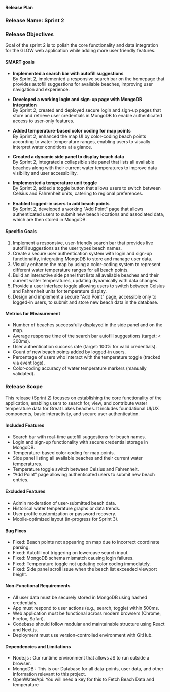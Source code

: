 **Release Plan**

### **Release Name:** Sprint 2

### **Release Objectives**
Goal of the sprint 2 is to polish the core functionality and data integration for the GLOW web application while adding more user friendly features.

#### SMART goals
* **Implemented a search bar with autofill suggestions**  
  By Sprint 2, implemented a responsive search bar on the homepage that provides autofill suggestions for available beaches, improving user navigation and experience.

* **Developed a working login and sign-up page with MongoDB integration**  
  By Sprint 2, created and deployed secure login and sign-up pages that store and retrieve user credentials in MongoDB to enable authenticated access to user-only features.

* **Added temperature-based color coding for map points**  
  By Sprint 2, enhanced the map UI by color-coding beach points according to water temperature ranges, enabling users to visually interpret water conditions at a glance.

* **Created a dynamic side panel to display beach data**  
  By Sprint 2, integrated a collapsible side panel that lists all available beaches along with their current water temperatures to improve data visibility and user accessibility.

* **Implemented a temperature unit toggle**  
  By Sprint 2, added a toggle button that allows users to switch between Celsius and Fahrenheit units, catering to regional preferences.

* **Enabled logged-in users to add beach points**  
  By Sprint 2, developed a working "Add Point" page that allows authenticated users to submit new beach locations and associated data, which are then stored in MongoDB.

#### **Specific Goals**
1. Implement a responsive, user-friendly search bar that provides live autofill suggestions as the user types beach names.
2. Create a secure user authentication system with login and sign-up functionality, integrating MongoDB to store and manage user data.
3. Visually enhance the map by using a color-coding system to represent different water temperature ranges for all beach points.
4. Build an interactive side panel that lists all available beaches and their current water temperatures, updating dynamically with data changes.
5. Provide a user interface toggle allowing users to switch between Celsius and Fahrenheit units for temperature display.
6. Design and implement a secure "Add Point" page, accessible only to logged-in users, to submit and store new beach data in the database.

#### **Metrics for Measurement**
* Number of beaches successfully displayed in the side panel and on the map.
* Average response time of the search bar autofill suggestions (target: < 300ms).
* User authentication success rate (target: 100% for valid credentials).
* Count of new beach points added by logged-in users.
* Percentage of users who interact with the temperature toggle (tracked via event logs).
* Color-coding accuracy of water temperature markers (manually validated).

### **Release Scope**
This release (Sprint 2) focuses on establishing the core functionality of the application, enabling users to search for, view, and contribute water temperature data for Great Lakes beaches. It includes foundational UI/UX components, basic interactivity, and secure user authentication.

#### **Included Features**
* Search bar with real-time autofill suggestions for beach names.
* Login and sign-up functionality with secure credential storage in MongoDB.
* Temperature-based color coding for map points.
* Side panel listing all available beaches and their current water temperatures.
* Temperature toggle switch between Celsius and Fahrenheit.
* “Add Point” page allowing authenticated users to submit new beach entries.

#### **Excluded Features**
* Admin moderation of user-submitted beach data.
* Historical water temperature graphs or data trends.
* User profile customization or password recovery.
* Mobile-optimized layout (in-progress for Sprint 3).

#### **Bug Fixes**
* Fixed: Beach points not appearing on map due to incorrect coordinate parsing.
* Fixed: Autofill not triggering on lowercase search input.
* Fixed: MongoDB schema mismatch causing login failures.
* Fixed: Temperature toggle not updating color coding immediately.
* Fixed: Side panel scroll issue when the beach list exceeded viewport height.

#### **Non-Functional Requirements**
* All user data must be securely stored in MongoDB using hashed credentials.
* App must respond to user actions (e.g., search, toggle) within 500ms.
* Web application must be functional across modern browsers (Chrome, Firefox, Safari).
* Codebase should follow modular and maintainable structure using React and Next.js.
* Deployment must use version-controlled environment with GitHub.

#### **Dependencies and Limitations**

* Node.js : Our runtime environment that allows JS to run outside a browser.
* MongoDB : This is our Database for all data-points, user data, and other information relevant to this project.
* ⁠OpenWaterApi: You will need a key for this to Fetch Beach Data and temperature
